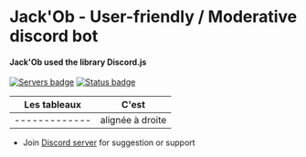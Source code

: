 #  Jack'Ob -  User-friendly / Moderative discord bot

#### Jack'Ob used the library Discord.js


[![Servers badge](https://discordbots.org/api/widget/servers/382925120051871744.svg)](https://discordbots.org/bot/285326901331886101)
[![Status badge](https://discordbots.org/api/widget/status/382925120051871744.svg)](https://discordbots.org/bot/285326901331886101)


| Les tableaux  | C'est            |
| ------------- |:----------------:|
| ------------- | alignée à droite |


* Join [Discord server](https://discord.gg/c2cAPF5) for suggestion or support
